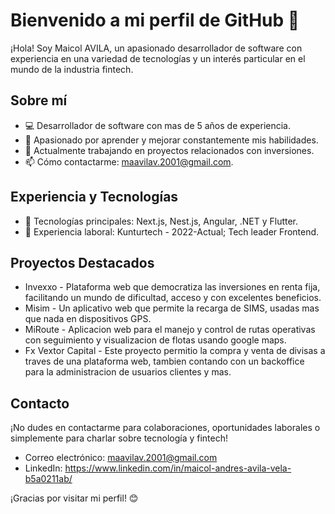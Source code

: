 # Bienvenido a mi perfil de GitHub 👋

¡Hola! Soy Maicol AVILA, un apasionado desarrollador de software con experiencia en una variedad de tecnologías y un interés particular en el mundo de la industria fintech.

## Sobre mí
- 💻 Desarrollador de software con mas de 5 años de experiencia.
- 🌱 Apasionado por aprender y mejorar constantemente mis habilidades.
- 🔭 Actualmente trabajando en proyectos relacionados con inversiones.
- 📫 Cómo contactarme: maavilav.2001@gmail.com.

## Experiencia y Tecnologías
- 🚀 Tecnologías principales: Next.js, Nest.js, Angular, .NET y Flutter.
- 💼 Experiencia laboral: Kunturtech - 2022-Actual; Tech leader Frontend.

## Proyectos Destacados
- Invexxo - Plataforma web que democratiza las inversiones en renta fija, facilitando un mundo de dificultad, acceso y con excelentes beneficios.
- Misim - Un aplicativo web que permite la recarga de SIMS, usadas mas que nada en dispositivos GPS.
- MiRoute - Aplicacion web para el manejo y control de rutas operativas con seguimiento y visualizacion de flotas usando google maps.
- Fx Vextor Capital - Este proyecto permitio la compra y venta de divisas a traves de una plataforma web, tambien contando con un backoffice para la administracion de usuarios clientes y mas.

## Contacto
¡No dudes en contactarme para colaboraciones, oportunidades laborales o simplemente para charlar sobre tecnología y fintech!

- Correo electrónico: maavilav.2001@gmail.com
- LinkedIn: https://www.linkedin.com/in/maicol-andres-avila-vela-b5a0211ab/

¡Gracias por visitar mi perfil! 😊
